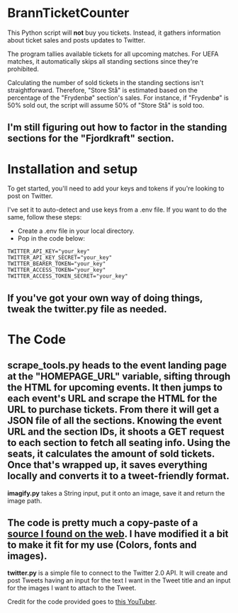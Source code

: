 # BrannTicketCounter
This Python script will **not** buy you tickets.
Instead, it gathers information about ticket sales
and posts updates to Twitter.

The program tallies available tickets for all upcoming matches.
For UEFA matches, it automatically skips all standing sections
since they're prohibited.

Calculating the number of sold tickets in the standing sections
isn't straightforward. Therefore, "Store Stå" is estimated based on
the percentage of the "Frydenbø" section's sales.
For instance, if "Frydenbø" is 50% sold out,
the script will assume 50% of "Store Stå" is sold too.

I'm still figuring out how to factor in the standing sections
for the "Fjordkraft" section.
---
# Installation and setup
To get started, you'll need to add your keys and tokens
if you're looking to post on Twitter.

I've set it to auto-detect and use keys from a .env file.
If you want to do the same, follow these steps:
- Create a .env file in your local directory.
- Pop in the code below:
```
TWITTER_API_KEY="your_key"
TWITTER_API_KEY_SECRET="your_key"
TWITTER_BEARER_TOKEN="your_key"
TWITTER_ACCESS_TOKEN="your_key"
TWITTER_ACCESS_TOKEN_SECRET="your_key"
```
If you've got your own way of doing things,
tweak the twitter.py file as needed.
---
# The Code
**scrape_tools.py** heads to the event landing page at the
"HOMEPAGE_URL" variable, sifting through the HTML for upcoming events.
It then jumps to each event's URL and scrape the HTML for the URL to
purchase tickets. From there it will get a JSON file of all the sections.
Knowing the event URL and the section IDs, it shoots a GET request to each
section to fetch all seating info. Using the seats, it calculates the amount
of sold tickets. Once that's wrapped up, it saves everything locally and
converts it to a tweet-friendly format.
---
**imagify.py** takes a String input, put it onto an image,
save it and return the image path.

The code is pretty much a copy-paste of a [source I found on the web](https://rk.edu.pl/en/generating-memes-and-infographics-with-pillow/).
I have modified it a bit to make it fit for my use (Colors, fonts and images).
---
**twitter.py** is a simple file to connect to the Twitter 2.0 API.
It will create and post Tweets having an input for the text I want
in the Tweet title and an input for the images I want to attach to the
Tweet.

Credit for the code provided goes to [this YouTuber](https://www.youtube.com/watch?v=r9DzYE5UD6M&t=6s).